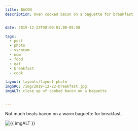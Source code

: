 ```yaml
---
title: BACON
description: Oven cooked bacon on a baguette for breakfast


date: 2019-12-22T00:00:01.00-05:00

tags:
  - post
  - photo
  - vscocam
  - nom
  - food
  - eat
  - breakfast
  - cook

layout: layouts/layout-photo
imgSRC: /img/2019-12-22-breakfast.jpg
imgALT: close up of cooked bacon on a baguette


---
```

Not much beats bacon on a warm baguette for breakfast.

<p><img class="u-photo img-polaroid" src="{{ imgSRC }}" alt="{{ imgALT }}"></p>
